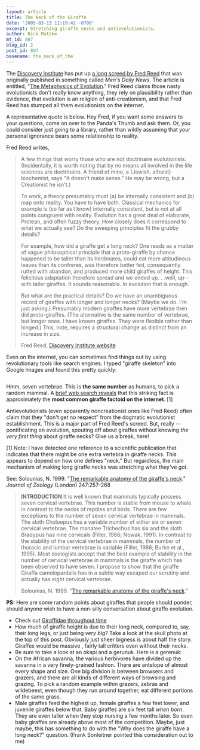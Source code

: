 ```yaml
---
layout: article
title: The Neck of the Giraffe
date: '2005-03-13 11:19:42 -0700'
excerpt: Stretching giraffe necks and antievolutionists.
author: Nick Matzke
mt_id: 807
blog_id: 2
post_id: 807
basename: the_neck_of_the
---
```

<img src="http://www.geocities.com/animalprograms99/img37.gif" alt="" style="float:left;" />The [Discovery Institute](http://www.discovery.org) has put up [a long screed by Fred Reed](http://www.discovery.org/scripts/viewDB/index.php?command=view&amp;id=2457&amp;program=CSC-News&amp;callingPage=discoMainPage) that was originally published in something called _Men's Daily News_.  The article is entitled, "[The Metaphysics of Evolution](http://www.discovery.org/scripts/viewDB/index.php?command=view&amp;id=2457&amp;program=CSC-News&amp;callingPage=discoMainPage)." Fred Reed claims those nasty evolutionists don't really know anything, they rely on plausibility rather than evidence, that evolution is an religion of anti-creationism,  and that Fred Reed has stumped all them evolutionists on the internet.

A representative quote is below.  Hey Fred, if you want some answers to your questions, come on over to the Panda's Thumb and ask them.  Or, you could consider just going to a library, rather than wildly assuming that your personal ignorance bears some relationship to reality.

Fred Reed writes,

> A few things that worry those who are not doctrinaire evolutionists. (Incidentally, it is worth noting that by no means all involved in the life sciences are doctrinaire. A friend of mine, a (Jewish, atheist) biochemist, says "It doesn't make sense." He may be wrong, but a Creationist he isn't.)
> 
> To work, a theory presumably must (a) be internally consistent and (b) map onto reality. You have to have both. Classical mechanics for example is (so far as I know) internally consistent, but is not at all points congruent with reality. Evolution has a great deal of elaborate, Protean, and often fuzzy theory. How closely does it correspond to what we actually see? Do the sweeping principles fit the grubby details?
> 
> For example, how did a giraffe get a long neck? One reads as a matter of vague philosophical principle that a proto-giraffe by chance happened to be taller than its herdmates, could eat more altitudinous leaves than its confreres, was therefore better fed, consequently rutted with abandon, and produced more child giraffes of height. This felicitous adaptation therefore spread and we ended up. . .well, up--with taller giraffes. It sounds reasonable. In evolution that is enough.
> 
> But what are the practical details? Do we have an unambiguous record of giraffes with longer and longer necks? (Maybe we do. I'm just asking.) Presumably modern giraffes have more vertebrae then did proto-giraffes. (The alternative is the same number of vertebrae, but longer ones. I have known giraffes. They were flexible rather than hinged.) This, note, requires a structural change as distinct from an increase in size.
> 
> Fred Reed, [Discovery Institute website](http://www.discovery.org/scripts/viewDB/index.php?command=view&amp;id=2457&amp;program=CSC-News&amp;callingPage=discoMainPage)

Even on the internet, you can sometimes find things out by using revolutionary tools like search engines.  I typed "giraffe skeleton" into Google Images and found this pretty quickly:

<img src="http://www.evolutionnyc.com//ImgUpload/P_889385_953683.jpg" alt="" />

Hmm, seven vertebrae.  This is **the same number** as humans, to pick a random mammal.  A [brief web search reveals](http://www.google.com/search?sourceid=mozclient&amp;ie=utf-8&amp;oe=utf-8&amp;q=giraffe+human+neck) that this striking fact is approximately the **most common giraffe factoid on the internet**. \[1\]

Antievolutionists (even apparently noncreationist ones like Fred Reed) often claim that they "don't get no respect" from the dogmatic evolutionist establishment.  This is a major part of Fred Reed's screed.  But, really -- pontificating on evolution, spouting off about giraffes without knowing _the very first thing_ about giraffe necks?  Give us a break, here!

\[1\] Note: I have detected one reference to a scientific publication that indicates that there might be one extra vertebra in giraffe necks.  This appears to depend on how one defines "neck." But regardless, the main mechanism of making long giraffe necks was stretching what they've got.

See: Solounias, N. 1999. "[The remarkable anatomy of the giraffe's neck](http://journals.cambridge.org/abstract_S0952836999002137)." _Journal of Zoology_ (London) 247:257-268

> **INTRODUCTION**
> It is well known that mammals typically possess seven cervical vertebrae. This number is stable from mouse to whale in contrast to the necks of reptiles and birds. There are few exceptions to the number of seven cervical vertebrae in mammals. The sloth Choloepus has a variable number of either six or seven cervical vertebrae. The manatee Trichechus has six and the sloth Bradypus has nine cervicals (Filler, 1986; Nowak, 1991). In contrast to the stability of the cervical vertebrae in mammals, the number of thoracic and lumbar vertebrae is variable (Filler, 1986; Burke et al., 1995). Most zoologists accept that the best example of stability in the number of cervical vertebrae in mammals is the giraffe which has been observed to have seven. I propose to show that the giraffe Giraffa camelopardalis has in a subtle way escaped our scrutiny and actually has eight cervical vertebrae. 
> 
> Solounias, N. 1999. "[The remarkable anatomy of the giraffe's neck](http://journals.cambridge.org/abstract_S0952836999002137)."

**PS:** Here are some random points about giraffes that people should ponder, should anyone wish to have a non-silly conversation about giraffe evolution.


* Check out [Giraffidae throughout time](http://www.il-st-acad-sci.org/mammals/mami004z.html)
* How much of giraffe height is due to their long neck, compared to, say, their long legs, or just being _very big_?  Take a look at the skull photo at the top of this post. Obviously just sheer bigness is about half the story.  Giraffes would be massive , fairly tall critters even without their necks.
* Be sure to take a look at an okapi and a gerunuk.  Here is a gerenuk: <img src="http://members.aol.com/ctbijou2/Africa2/4dMaleGerenuk.jpeg" alt="" />
* On the African savanna, the various herbivores have divided up the savanna in a very finely-grained fashion.  There are antelope of almost every shape and size.  One big division is between browsers and grazers, and there are all kinds of different ways of browsing and grazing.  To pick a random example within grazers, zebras and wildebeest, even though they run around together, eat different portions of the same grass.
* Male giraffes feed the highest up, female giraffes a few feet lower, and juvenile giraffes below that.  Baby giraffes are six feet tall _when born_.  They are even taller when they stop nursing a few months later.  So even baby giraffes are already above most of the competition.  Maybe, just maybe, this has something to do with the "Why does the giraffe have a long neck?" question. (Frank Sonleitner pointed this consideration out to me)
